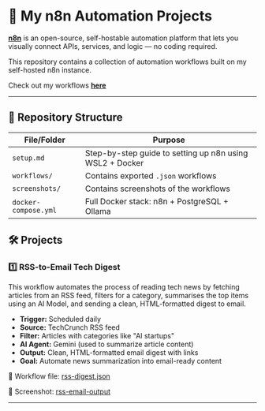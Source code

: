 # 🧩 My n8n Automation Projects

**[n8n](https://n8n.io)** is an open-source, self-hostable automation platform that lets you visually connect APIs, services, and logic — no coding required.

This repository contains a collection of automation workflows built on my self-hosted n8n instance.

Check out my workflows **[here](./workflows)**

---

## 📂 Repository Structure

| File/Folder          | Purpose                                                  |
|----------------------|----------------------------------------------------------|
| `setup.md`           | Step-by-step guide to setting up n8n using WSL2 + Docker |
| `workflows/`         | Contains exported `.json` workflows                      |
| `screenshots/`       | Contains screenshots of the workflows                    |
| `docker-compose.yml` | Full Docker stack: n8n + PostgreSQL + Ollama             |

## 🛠️ Projects

### 1️⃣ RSS-to-Email Tech Digest

This workflow automates the process of reading tech news by fetching articles from an  RSS feed, filters for a category, summarises the top items using an AI Model, and sending a clean, HTML-formatted digest to email.

- **Trigger:** Scheduled daily
- **Source:** TechCrunch RSS feed
- **Filter:** Articles with categories like "AI startups"
- **AI Agent:** Gemini (used to summarize article content)
- **Output:** Clean, HTML-formatted email digest with links
- **Goal:** Automate news summarization into email-ready content

📄 Workflow file: [rss-digest.json](./workflows/rss-digest.json)

📸 Screenshot: [rss-email-output](./workflows/rss-email-output.png)

---
